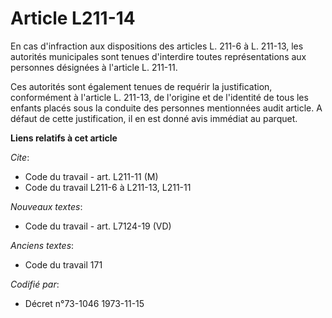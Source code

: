 # Article L211-14

En cas d'infraction aux dispositions des articles L. 211-6 à L. 211-13, les autorités municipales sont tenues d'interdire
toutes représentations aux personnes désignées à l'article L. 211-11.

Ces autorités sont également tenues de requérir la justification, conformément à l'article L. 211-13, de l'origine et de
l'identité de tous les enfants placés sous la conduite des personnes mentionnées audit article. A défaut de cette
justification, il en est donné avis immédiat au parquet.

**Liens relatifs à cet article**

_Cite_:

  - Code du travail - art. L211-11 (M)
  - Code du travail L211-6 à L211-13, L211-11

_Nouveaux textes_:

  - Code du travail - art. L7124-19 (VD)

_Anciens textes_:

  - Code du travail 171

_Codifié par_:

  - Décret n°73-1046 1973-11-15
